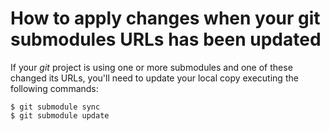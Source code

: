 How to apply changes when your git submodules URLs has been updated
===================================================================

If your *git* project is using one or more submodules and one of these changed its URLs, you'll need
to update your local copy executing the following commands:

    $ git submodule sync
    $ git submodule update
